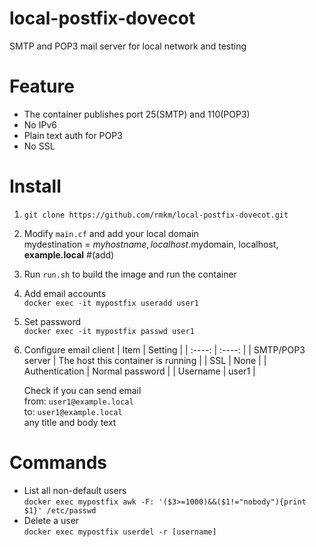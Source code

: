 # local-postfix-dovecot
SMTP and POP3 mail server for local network and testing

# Feature
- The container publishes port 25(SMTP) and 110(POP3)
- No IPv6
- Plain text auth for POP3
- No SSL

# Install
1. `git clone https://github.com/rmkm/local-postfix-dovecot.git`
1. Modify ```main.cf``` and add your local domain  
mydestination = $myhostname, localhost.$mydomain, localhost, **example.local** #(add)
1. Run `run.sh` to build the image and run the container
1. Add email accounts  
`docker exec -it mypostfix useradd user1`
1. Set password  
`docker exec -it mypostfix passwd user1`
1. Configure email client
    | Item | Setting |
    | :----: | :----: |
    | SMTP/POP3 server | The host this container is running |
    | SSL | None |
    | Authentication | Normal password |
    | Username | user1 |
    
    Check if you can send email  
    from: `user1@example.local`  
    to: `user1@example.local`  
    any title and body text  

# Commands
- List all non-default users  
`docker exec mypostfix awk -F: '($3>=1000)&&($1!="nobody"){print $1}' /etc/passwd`
- Delete a user  
`docker exec mypostfix userdel -r [username]`

